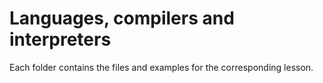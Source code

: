 # Languages, compilers and interpreters

Each folder contains the files and examples for the corresponding lesson.
